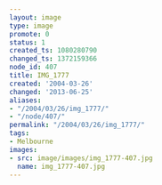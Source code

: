 ```yaml
---
layout: image
type: image
promote: 0
status: 1
created_ts: 1080280790
changed_ts: 1372159366
node_id: 407
title: IMG_1777
created: '2004-03-26'
changed: '2013-06-25'
aliases:
- "/2004/03/26/img_1777/"
- "/node/407/"
permalink: "/2004/03/26/img_1777/"
tags:
- Melbourne
images:
- src: image/images/img_1777-407.jpg
  name: img_1777-407.jpg
---
```


